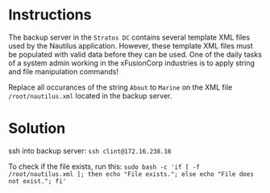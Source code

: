 # Instructions

The backup server in the `Stratos DC` contains several template XML files used by the Nautilus application. However, these template XML files must be populated with valid data before they can be used. One of the daily tasks of a system admin working in the xFusionCorp industries is to apply string and file manipulation commands!

Replace all occurances of the string `About` to `Marine` on the XML file `/root/nautilus.xml` located in the backup server.

# Solution

ssh into backup server: `ssh clint@172.16.238.16`

To check if the file exists, run this: `sudo bash -c 'if [ -f /root/nautilus.xml ]; then echo "File exists."; else echo "File does not exist."; fi'`
